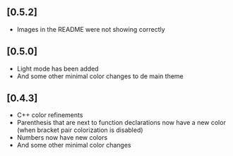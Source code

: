 ## [0.5.2]
- Images in the README were not showing correctly

## [0.5.0]
- Light mode has been added
- And some other minimal color changes to de main theme

## [0.4.3]
- C++ color refinements
- Parenthesis that are next to function declarations now have a new color (when bracket pair colorization is disabled)
- Numbers now have new colors
- And some other minimal color changes